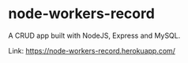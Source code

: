 # node-workers-record

A CRUD app built with NodeJS, Express and MySQL. 

Link: https://node-workers-record.herokuapp.com/
